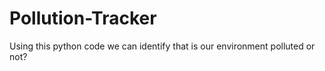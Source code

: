 # Pollution-Tracker
Using this python code we can identify that is our environment polluted or not?
